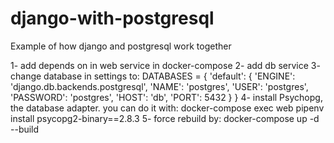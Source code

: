 # django-with-postgresql
Example of how django and postgresql work together

1- add depends on in web service in docker-compose
2- add db service
3- change database in settings to:
    DATABASES = {
    'default': {
    'ENGINE': 'django.db.backends.postgresql',
    'NAME': 'postgres',
    'USER': 'postgres',
    'PASSWORD': 'postgres',
    'HOST': 'db',
    'PORT': 5432
        }
    }
4- install Psychopg, the database adapter. you can do it with:
docker-compose exec web pipenv install psycopg2-binary==2.8.3
5- force rebuild by:
 docker-compose up -d --build